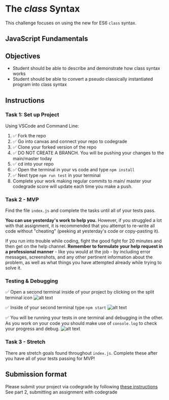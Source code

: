 # The _class_ Syntax

This challenge focuses on using the new for ES6 `class` syntax.

## JavaScript Fundamentals

## Objectives

-   Student should be able to describe and demonstrate how class syntax works
-   Student should be able to convert a pseudo classically instantiated program into class syntax

## Instructions

### Task 1: Set up Project

Using VSCode and Command Line:

1. ✅ Fork the repo
2. ✅ Go into canvas and connect your repo to codegrade
3. ✅ Clone your forked version of the repo
4. ✅ DO NOT CREATE A BRANCH. You will be pushing your changes to the main/master today
5. ✅ cd into your repo
6. ✅ Open the terminal in your vs code and type `npm install`
7. ✅ Next type `npm run test` in your terminal
8. Complete your work making regular commits to main/ master your codegrade score will update each time you make a push.

### Task 2 - MVP

Find the file `index.js` and complete the tasks until all of your tests pass.

**You can use yesterday's work to help you.** However, if you struggled a lot with that assignment, it is recommended that you attempt to re-write all code without "cheating" (peeking at yesterday's code or copy-pasting it).

If you run into trouble while coding, fight the good fight for 20 minutes and then get on the help channel. **Remember to formulate your help request in a professional manner** - like you would at the job - by including error messages, screenshots, and any other pertinent information about the problem, as well as what things you have attempted already while trying to solve it.

### Testing & Debugging

✅ Open a second terminal inside of your project by clicking on the split terminal icon
![alt text](assets/split_terminal.png 'Split Terminal')

✅ Inside of your second terminal type `npm start`
![alt text](assets/npm_start.png 'type npm start')

✅ You will be running your tests in one terminal and debugging in the other. As you work on your code you should make use of `console.log` to check your progress and debug.
![alt text](assets/tests_debug_terminal_final.png 'your terminal should look like this')

### Task 3 - Stretch

There are stretch goals found throughout `index.js`. Complete these after you have all of your tests passing for MVP!

## Submission format

Please submit your project via codegrade by following [these instructions](https://lambdaschool.notion.site/lambdaschool/Lambda-School-Git-Flow-Step-by-step-269f68ae3bf64eb689a8328715a179f9) See part 2, submitting an assignment with codegrade

